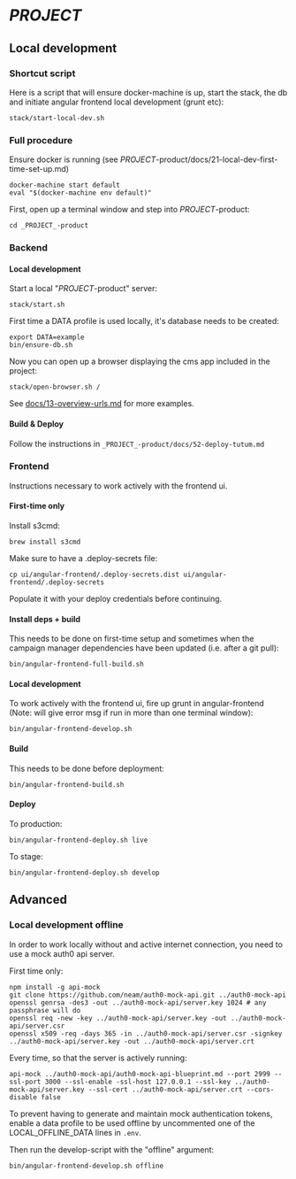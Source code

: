 _PROJECT_
========

## Local development

### Shortcut script

Here is a script that will ensure docker-machine is up, start the stack, the db and initiate angular frontend local development (grunt etc):

    stack/start-local-dev.sh

### Full procedure

Ensure docker is running (see _PROJECT_-product/docs/21-local-dev-first-time-set-up.md)

    docker-machine start default
    eval "$(docker-machine env default)"

First, open up a terminal window and step into _PROJECT_-product:

    cd _PROJECT_-product

### Backend

#### Local development

Start a local "_PROJECT_-product" server:

    stack/start.sh

First time a DATA profile is used locally, it's database needs to be created:

    export DATA=example
    bin/ensure-db.sh

Now you can open up a browser displaying the cms app included in the project:

    stack/open-browser.sh /

See [docs/13-overview-urls.md](./docs/13-overview-urls.md) for more examples.

#### Build & Deploy

Follow the instructions in `_PROJECT_-product/docs/52-deploy-tutum.md`

### Frontend

Instructions necessary to work actively with the frontend ui.

#### First-time only

Install s3cmd:

    brew install s3cmd

Make sure to have a .deploy-secrets file:

    cp ui/angular-frontend/.deploy-secrets.dist ui/angular-frontend/.deploy-secrets

Populate it with your deploy credentials before continuing.

#### Install deps + build

This needs to be done on first-time setup and sometimes when the campaign manager dependencies have been updated (i.e. after a git pull):

    bin/angular-frontend-full-build.sh

#### Local development

To work actively with the frontend ui, fire up grunt in angular-frontend (Note: will give error msg if run in more than one terminal window):

    bin/angular-frontend-develop.sh

#### Build

This needs to be done before deployment:

    bin/angular-frontend-build.sh

#### Deploy

To production:

    bin/angular-frontend-deploy.sh live

To stage:

    bin/angular-frontend-deploy.sh develop

## Advanced

### Local development offline

In order to work locally without and active internet connection, you need to use a mock auth0 api server.

First time only:

    npm install -g api-mock
    git clone https://github.com/neam/auth0-mock-api.git ../auth0-mock-api
    openssl genrsa -des3 -out ../auth0-mock-api/server.key 1024 # any passphrase will do
    openssl req -new -key ../auth0-mock-api/server.key -out ../auth0-mock-api/server.csr
    openssl x509 -req -days 365 -in ../auth0-mock-api/server.csr -signkey ../auth0-mock-api/server.key -out ../auth0-mock-api/server.crt

Every time, so that the server is actively running:

    api-mock ../auth0-mock-api/auth0-mock-api-blueprint.md --port 2999 --ssl-port 3000 --ssl-enable -ssl-host 127.0.0.1 --ssl-key ../auth0-mock-api/server.key --ssl-cert ../auth0-mock-api/server.crt --cors-disable false

To prevent having to generate and maintain mock authentication tokens, enable a data profile to be used offline by uncommented one of the LOCAL_OFFLINE_DATA lines in `.env`.

Then run the develop-script with the "offline" argument:

    bin/angular-frontend-develop.sh offline
